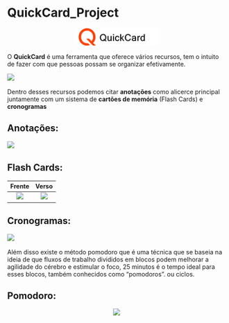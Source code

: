 # QuickCard_Project



<p align="center"> 
<img height=40 src="https://raw.githubusercontent.com/henrique770/QuickCard-Project/master/images/logos/qcl.png">
</p>

O <strong>QuickCard</strong> é uma ferramenta que oferece vários recursos, tem o intuito de fazer com que pessoas possam 
se organizar efetivamente. 

![](https://live.staticflickr.com/65535/48556530677_7053e85bc2_b.jpg)

Dentro desses recursos podemos citar <strong>anotações</strong> como alicerce principal juntamente com 
um sistema de <strong>cartões de memória</strong> (Flash Cards) e <strong>cronogramas</strong>

## Anotações:
![](https://live.staticflickr.com/65535/48556349807_fa4e8602b0_b.jpg)

## Flash Cards:
Frente             |  Verso
:-------------------------:|:-------------------------:
![](https://live.staticflickr.com/65535/48556349952_bb9052f390_b.jpg)  |  ![](https://live.staticflickr.com/65535/48556207586_ef313ed584_b.jpg)


## Cronogramas:

![](https://live.staticflickr.com/65535/48556350082_7f190b4f01_h.jpg)

Além disso existe o método pomodoro que é uma técnica que se baseia na ideia de que fluxos de trabalho divididos em blocos
podem melhorar a agilidade do cérebro e estimular o foco, 25 minutos é o tempo ideal para esses blocos, também conhecidos como “pomodoros”.
ou ciclos.
## Pomodoro:

<p align="center"> 
<img src="https://media.giphy.com/media/gKH6p3M8xQhmXbtxBA/giphy.gif">
</p>
